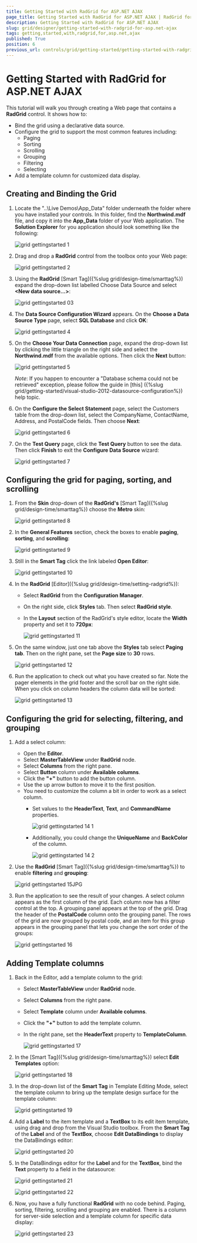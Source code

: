 ```yaml
---
title: Getting Started with RadGrid for ASP.NET AJAX
page_title: Getting Started with RadGrid for ASP.NET AJAX | RadGrid for ASP.NET AJAX Documentation
description: Getting Started with RadGrid for ASP.NET AJAX
slug: grid/designer/getting-started-with-radgrid-for-asp.net-ajax
tags: getting,started,with,radgrid,for,asp.net,ajax
published: True
position: 6
previous_url: controls/grid/getting-started/getting-started-with-radgrid-for-asp.net-ajax
---
```


# Getting Started with RadGrid for ASP.NET AJAX


This tutorial will walk you through creating a Web page that contains a **RadGrid** control. It shows how to:

* Bind the grid using a declarative data source.
* Configure the grid to support the most common features including:
	* Paging
	* Sorting
	* Scrolling
	* Grouping
	* Filtering
	* Selecting
* Add a template column for customized data display.

## Creating and Binding the Grid

1. Locate the "..\Live Demos\App_Data" folder underneath the folder where you have installed your controls. In this folder, find the **Northwind.mdf** file, and copy it into the **App_Data** folder of your Web application. The **Solution Explorer** for you application should look something like the following:

	![grid gettingstarted 1](images/grid_gettingstarted1.png)

1. Drag and drop a **RadGrid** control from the toolbox onto your Web page:

	![grid gettingstarted 2](images/grid_gettingstarted2.JPG)

1. Using the **RadGrid** [Smart Tag]({%slug grid/design-time/smarttag%}) expand the drop-down list labelled Choose Data Source and select **\<New data source...\>**:

	![grid gettingstarted 03](images/grid_gettingstarted03.JPG)

1. The **Data Source Configuration Wizard** appears. On the **Choose a Data Source Type** page, select **SQL Database** and click **OK**:

	![grid gettingstarted 4](images/grid_gettingstarted4.png)

1. On the **Choose Your Data Connection** page, expand the drop-down list by clicking the little triangle on the right side and select the **Northwind.mdf** from the available options. Then click the **Next** button:

	![grid gettingstarted 5](images/grid_gettingstarted5.png)

	_Note_: If you happen to encounter a "Database schema could not be retrieved" exception, please follow the guide in [this] ({%slug grid/getting-started/visual-studio-2012-datasource-configuration%}) help topic.
1. On the **Configure the Select Statement** page, select the Customers table from the drop-down list, select the CompanyName, ContactName, Address, and PostalCode fields. Then choose **Next**:

	![grid gettingstarted 6](images/grid_gettingstarted6.png)

1. On the **Test Query** page, click the **Test Query** button to see the data. Then click **Finish** to exit the **Configure Data Source** wizard:

	![grid gettingstarted 7](images/grid_gettingstarted7.png)

## Configuring the grid for paging, sorting, and scrolling

1. From the **Skin** drop-down of the **RadGrid's** [Smart Tag]({%slug grid/design-time/smarttag%}) choose the **Metro** skin:

	![grid gettingstarted 8](images/grid_gettingstarted8.JPG)

1. In the **General Features** section, check the boxes to enable **paging**, **sorting**, and **scrolling**:

	![grid gettingstarted 9](images/grid_gettingstarted9.png)

1. Still in the **Smart Tag** click the link labeled **Open Editor**:

	![grid gettingstarted 10](images/grid_gettingstarted10.JPG)

1. In the **RadGrid** [Editor]({%slug grid/design-time/setting-radgrid%}):
	* Select **RadGrid** from the **Configuration Manager**.
	* On the right side, click **Styles** tab. Then select **RadGrid style**.
	* In the **Layout** section of the RadGrid's style editor, locate the **Width** property and set it to **720px**:<br/>			

		![grid gettingstarted 11](images/grid_gettingstarted11.png)
1. On the same window, just one tab above the **Styles** tab select **Paging tab**. Then on the right pane, set the **Page size** to **30** rows.

	![grid gettingstarted 12](images/grid_gettingstarted12.png)

1. Run the application to check out what you have created so far. Note the pager elements in the grid footer and the scroll bar on the right side. When you click on column headers the column data will be sorted:

	![grid gettingstarted 13](images/grid_gettingstarted13.JPG)

## Configuring the grid for selecting, filtering, and grouping

1. Add a select column:
	* Open the **Editor**.
	* Select **MasterTableView** under **RadGrid** node.
	* Select **Columns** from the right pane.
	* Select **Button** column under **Available columns**.
	* Click the **"+"** button to add the button column.
	* Use the up arrow button to move it to the first position.
	* You need to customize the column a bit in order to work as a select column.
		* Set values to the **HeaderText**, **Text**, and **CommandName** properties.
			
			![grid gettingstarted 14 1](images/grid_gettingstarted14_1.png)
		* Additionally, you could change the **UniqueName** and **BackColor** of the column.	
			
			![grid gettingstarted 14 2](images/grid_gettingstarted14_2.png)

1. Use the **RadGrid** [Smart Tag]({%slug grid/design-time/smarttag%}) to enable **filtering** and **grouping**:

	![grid gettingstarted 15JPG](images/grid_gettingstarted15JPG.png)

1. Run the application to see the result of your changes. A select column appears as the first column of the grid. Each column now has a filter control at the top. A grouping panel appears at the top of the grid. Drag the header of the **PostalCode** column onto the grouping panel. The rows of the grid are now grouped by postal code, and an item for this group appears in the grouping panel that lets you change the sort order of the groups:

	![grid gettingstarted 16](images/grid_gettingstarted16.JPG)

## Adding Template columns

1. Back in the Editor, add a template column to the grid:
	* Select **MasterTableView** under **RadGrid** node.
	* Select **Columns** from the right pane.
	* Select **Template** column under **Available columns**.
	* Click the **"+"** button to add the template column.
	* In the right pane, set the **HeaderText** property to **TemplateColumn**.
	
		![grid gettingstarted 17](images/grid_gettingstarted17.JPG)

1. In the [Smart Tag]({%slug grid/design-time/smarttag%}) select **Edit Templates** option:
	
	![grid gettingstarted 18](images/grid_gettingstarted18.png)

1. In the drop-down list of the **Smart Tag** in Template Editing Mode, select the template column to bring up the template design surface for the template column:

	![grid gettingstarted 19](images/grid_gettingstarted19.png)

1. Add a **Label** to the item template and a **TextBox** to its edit item template, using drag and drop from the Visual Studio toolbox. From the **Smart Tag** of the **Label** and of the **TextBox**, choose **Edit DataBindings** to display the DataBindings editor:

	![grid gettingstarted 20](images/grid_gettingstarted20.png)

1. In the DataBindings editor for the **Label** and for the **TextBox**, bind the **Text** property to a field in the datasource:

	![grid gettingstarted 21](images/grid_gettingstarted21.png)

	![grid gettingstarted 22](images/grid_gettingstarted22.png)

1. Now, you have a fully functional **RadGrid** with no code behind. Paging, sorting, filtering, scrolling and grouping are enabled. There is a column for server-side selection and a template column for specific data display:

	![grid gettingstarted 23](images/grid_gettingstarted23.JPG)
